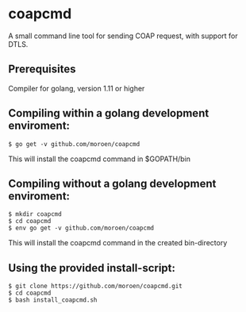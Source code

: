 # coapcmd

A small command line tool for sending COAP request, with support for DTLS.

## Prerequisites
Compiler for golang, version 1.11 or higher

## Compiling within a golang development enviroment:
```shell
$ go get -v github.com/moroen/coapcmd
```
This will install the coapcmd command in $GOPATH/bin

## Compiling without a golang development enviroment:
```shell
$ mkdir coapcmd
$ cd coapcmd
$ env go get -v github.com/moroen/coapcmd
```
This will install the coapcmd command in the created bin-directory

## Using the provided install-script:
``` shell
$ git clone https://github.com/moroen/coapcmd.git
$ cd coapcmd
$ bash install_coapcmd.sh
```